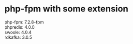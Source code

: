 # php-fpm with some extension
php-fpm:  7.2.8-fpm <br>
phpredis: 4.0.0 <br>
swoole:   4.0.4 <br>
rdkafka:  3.0.5 <br>
